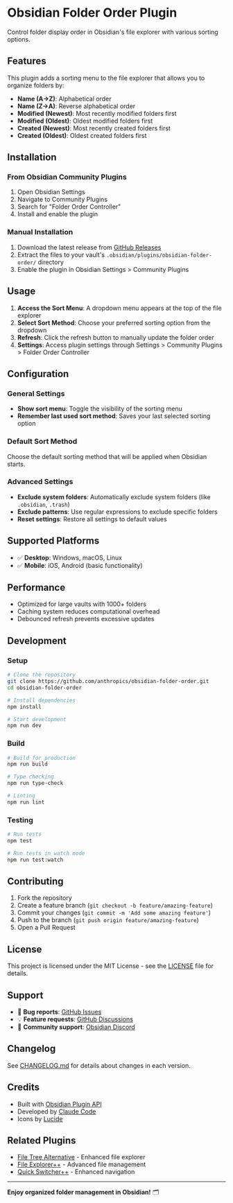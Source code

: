 # Obsidian Folder Order Plugin

Control folder display order in Obsidian's file explorer with various sorting options.

## Features

This plugin adds a sorting menu to the file explorer that allows you to organize folders by:

- **Name (A→Z)**: Alphabetical order
- **Name (Z→A)**: Reverse alphabetical order  
- **Modified (Newest)**: Most recently modified folders first
- **Modified (Oldest)**: Oldest modified folders first
- **Created (Newest)**: Most recently created folders first
- **Created (Oldest)**: Oldest created folders first

## Installation

### From Obsidian Community Plugins

1. Open Obsidian Settings
2. Navigate to Community Plugins
3. Search for "Folder Order Controller"
4. Install and enable the plugin

### Manual Installation

1. Download the latest release from [GitHub Releases](https://github.com/anthropics/obsidian-folder-order/releases)
2. Extract the files to your vault's `.obsidian/plugins/obsidian-folder-order/` directory
3. Enable the plugin in Obsidian Settings > Community Plugins

## Usage

1. **Access the Sort Menu**: A dropdown menu appears at the top of the file explorer
2. **Select Sort Method**: Choose your preferred sorting option from the dropdown
3. **Refresh**: Click the refresh button to manually update the folder order
4. **Settings**: Access plugin settings through Settings > Community Plugins > Folder Order Controller

## Configuration

### General Settings

- **Show sort menu**: Toggle the visibility of the sorting menu
- **Remember last used sort method**: Saves your last selected sorting option

### Default Sort Method

Choose the default sorting method that will be applied when Obsidian starts.

### Advanced Settings

- **Exclude system folders**: Automatically exclude system folders (like `.obsidian`, `.trash`)
- **Exclude patterns**: Use regular expressions to exclude specific folders
- **Reset settings**: Restore all settings to default values

## Supported Platforms

- ✅ **Desktop**: Windows, macOS, Linux
- ✅ **Mobile**: iOS, Android (basic functionality)

## Performance

- Optimized for large vaults with 1000+ folders
- Caching system reduces computational overhead
- Debounced refresh prevents excessive updates

## Development

### Setup

```bash
# Clone the repository
git clone https://github.com/anthropics/obsidian-folder-order.git
cd obsidian-folder-order

# Install dependencies
npm install

# Start development
npm run dev
```

### Build

```bash
# Build for production
npm run build

# Type checking
npm run type-check

# Linting
npm run lint
```

### Testing

```bash
# Run tests
npm test

# Run tests in watch mode
npm run test:watch
```

## Contributing

1. Fork the repository
2. Create a feature branch (`git checkout -b feature/amazing-feature`)
3. Commit your changes (`git commit -m 'Add some amazing feature'`)
4. Push to the branch (`git push origin feature/amazing-feature`)
5. Open a Pull Request

## License

This project is licensed under the MIT License - see the [LICENSE](LICENSE) file for details.

## Support

- 🐛 **Bug reports**: [GitHub Issues](https://github.com/anthropics/obsidian-folder-order/issues)
- 💡 **Feature requests**: [GitHub Discussions](https://github.com/anthropics/obsidian-folder-order/discussions)
- 💬 **Community support**: [Obsidian Discord](https://discord.gg/obsidianmd)

## Changelog

See [CHANGELOG.md](CHANGELOG.md) for details about changes in each version.

## Credits

- Built with [Obsidian Plugin API](https://docs.obsidian.md/Plugins/Getting+started/Build+a+plugin)
- Developed by [Claude Code](https://claude.ai/code)
- Icons by [Lucide](https://lucide.dev/)

## Related Plugins

- [File Tree Alternative](https://github.com/ozntel/file-tree-alternative) - Enhanced file explorer
- [File Explorer++](https://github.com/kzhovn/file-explorer-plus) - Advanced file management
- [Quick Switcher++](https://github.com/darlal/obsidian-switcher-plus) - Enhanced navigation

---

**Enjoy organized folder management in Obsidian!** 🗂️